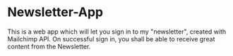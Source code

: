 # Newsletter-App
This is a web app which will let you sign in to my "newsletter", created with Mailchimp API.
On successful sign in, you shall be able to receive great content from the Newsletter.
